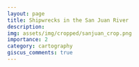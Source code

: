 ```yaml
---
layout: page
title: Shipwrecks in the San Juan River
description: 
img: assets/img/cropped/sanjuan_crop.png
importance: 2
category: cartography
giscus_comments: true
---
```

